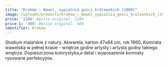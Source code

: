 ```yaml
---
title: "Kraków – Wawel, sypialnia gości królewskich (1960)"
image: /uploads/products/Krakow_–_Wawel_sypialnia_gosci_krolewskich_(1960).jpg
price: '1100' #price oryginal: 1100
price-1: '400' #price oryginal: 400
identifier: Kraków
---
```


Studium malarskie z natury. Akwarela, karton 47x64 cm, rok 1960.
Komnata wawelska w pełnej krasie - wnętrze godne artysty i artysta godny takiego wnętrza. Dopieszczona kolorystyka,a detal i wyposażenie komnaty rysowane perfekcyjnie.